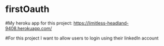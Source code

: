 # firstOauth

#My heroku app for this project:
https://limitless-headland-9408.herokuapp.com/

#For this project I want to allow users to login using their linkedIn account
